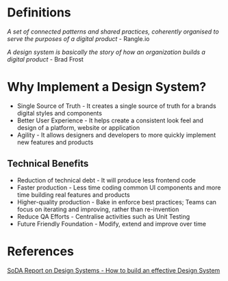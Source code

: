 <!-- TITLE: Introduction to Design Systems -->

# Definitions
*A set of connected patterns and shared practices, coherently organised to serve the purposes of a digital product* - Rangle.io

*A design system is basically the story of how an organization builds a digital product* - Brad Frost


# Why Implement a Design System?

* Single Source of Truth - It creates a single source of truth for a brands digital styles and components
* Better User Experience - It helps create a consistent look feel and design of a platform, website or application
* Agility - It allows designers and developers to more quickly implement new features and products

## Technical Benefits
* Reduction of technical debt - It will produce less frontend code
* Faster production - Less time coding common UI components and more time building real features and products
* Higher-quality production - Bake in enforce best practices; Teams can focus on iterating and improving, rather than re-invention
* Reduce QA Efforts - Centralise activities such as Unit Testing
* Future Friendly Foundation - Modify, extend and improve over time

# References
[SoDA Report on Design Systems - How to build an effective Design System](/uploads/tsr-on-design-systems.pdf "SoDA Report on Design Systems - How to build an effective Design System")

